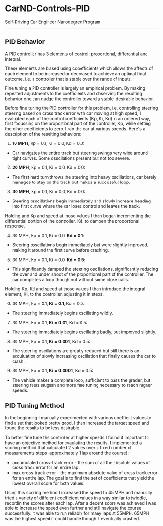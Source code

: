 # CarND-Controls-PID
Self-Driving Car Engineer Nanodegree Program

---

## PID Behavior

A PID controller has 3 elements of control: proportional, differential and integral.

These elements are biased using cooefficients which allows the affects of each element to be increased or decreased to achieve an optimal final outcome, i.e. a controller that is stable over the range of inputs.

Fine tuning a PID controller is largely an empirical problem. By making repeated adjustments to the coefficients and observing the resulting behavior one can nudge the controller toward a stable, desirable behavior.

Before fine tuning the PID controller for this problem, i.e. controlling steering steering based on cross track error with car moving at high speed, I evaluated each of the control coefficients (Kp, Ki, Kd) in an ordered way, first focussing on the proportional part of the controller, Kp, while setting the other coefficients to zero. I ran the car at various speeds.  Here's a description of the resulting behaviors:

1. **10 MPH**, Kp = 0.1, Ki = 0.0,  Kd = 0.0:
  - Car navigates the entire track but steering swings very wide around tight curves.  Some osscilations present but not too severe.  
2. **20 MPH**, Kp = 0.1, Ki = 0.0,  Kd = 0.0:
  - The first hard turn throws the steering into heavy oscillations, car barely manages to stay on the track but makes a successful loop.
3. **30 MPH**, Kp = 0.1, Ki = 0.0,  Kd = 0.0:
  - Steering osscillations begin immediately and slowly increase heading into first curve where the car loses control and leaves the track.  

Holding and Kp and speed at those values I then began incrementing the differential portion of the controller, Kd, to dampen the proportional response.   

4. 30 MPH, Kp = 0.1, Ki = 0.0,  **Kd = 0.1**:
  - Steering osscillations begin immediately but were slightly improved, making it around the first curve before crashing. 
5. 30 MPH, Kp = 0.1, Ki = 0.0,  **Kd = 0.5**:
  - This significantly damped the steering oscillations, significantly reducing the over and under shoot of the proportional part of the controller.  The car completes a loop though not without some close calls. 

Holding Kp, Kd and speed at those values I then introduce the integral element, Ki, to the controller, adjusting it in steps.

6. 30 MPH, Kp = 0.1, **Ki = 0.1**,  Kd = 0.5:
  - The steering immediately begins oscillating wildly.  
7. 30 MPH, Kp = 0.1, **Ki = 0.01**,  Kd = 0.5:
  - The steering immediately begins oscillating badly, but improved slightly.  
8. 30 MPH, Kp = 0.1, **Ki = 0.001**,  Kd = 0.5:
  - The steering oscillations are greatly reduced but still there is an acculuation of slowly increasing oscillation that finally causes the car to crash.  
9. 30 MPH, Kp = 0.1, **Ki = 0.0001**,  Kd = 0.5:
  - The vehicle makes a complete loop, sufficient to pass the grader, but steering feels sluglish and more fine tuning necessary to reach higher speeds.  

## PID Tuning Method

In the beginning I manually experimented with various coeffient values to find a set that looked pretty good.  I then increased the target speed and found the results to be less desirable.

To better fine tune the controller at higher speeds I found it important to have an objective method for evaulating the results. I implemented a scoring method that calculated 2 values over a fixed number of measurements steps (approximately 1 lap around the course):
- accumulated cross-track error - the sum of all the absolute values of cross track error for an entire lap.
- max cross-track error - the maximum absolute value of cross track error for an entire lap.
The goal is to find the set of coefficients that yield the lowest overall score for both values.

Using this scoring method I increased the speed to 45 MPH and manually tried a variety of different coefficient values in a way similar to twiddle, recordin the scores after each lap.  After a decent score was achieved I was able to increase the speed even further and still navigate the course successfully.  It was able to run reliably for many laps at 55MPH. 65MPH was the highest speed it could handle though it eventually crashed.
